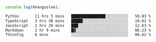 ```js
console.log(khanguslee);
```

<!--START_SECTION:waka-->

```txt
Python       11 hrs 5 mins   ███████████████░░░░░░░░░░   59.83 %
TypeScript   3 hrs 38 mins   █████░░░░░░░░░░░░░░░░░░░░   19.61 %
JavaScript   2 hrs 20 mins   ███░░░░░░░░░░░░░░░░░░░░░░   12.63 %
Markdown     1 hr 9 mins     █▓░░░░░░░░░░░░░░░░░░░░░░░   06.23 %
TSConfig     6 mins          ░░░░░░░░░░░░░░░░░░░░░░░░░   00.62 %
```

<!--END_SECTION:waka-->

<!--
**khanguslee/khanguslee** is a ✨ _special_ ✨ repository because its `README.md` (this file) appears on your GitHub profile.

Here are some ideas to get you started:

- 🔭 I’m currently working on ...
- 🌱 I’m currently learning ...
- 👯 I’m looking to collaborate on ...
- 🤔 I’m looking for help with ...
- 💬 Ask me about ...
- 📫 How to reach me: ...
- 😄 Pronouns: ...
- ⚡ Fun fact: ...
-->
